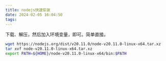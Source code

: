 ```yaml
---
title: nodejs快速安装
date: 2024-02-05 16:04:50
tags:
---
```


下载、解压，然后加入环境变量，即可。简单直接。

```bash
wget https://nodejs.org/dist/v20.11.0/node-v20.11.0-linux-x64.tar.xz 
tar xvf node-v20.11.0-linux-x64.tar.xz
export PATH=${HOME}/node-v20.11.0-linux-x64/bin:$PATH
```